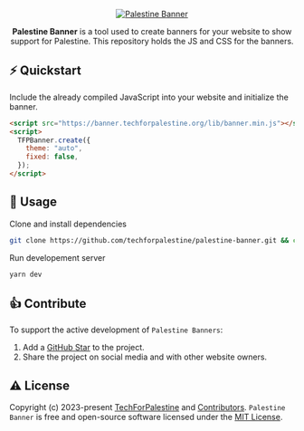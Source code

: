 <p align="center">
  <a href="https://techforpalestine.org">
    <img alt="Palestine Banner" src="https://i.imgur.com/44lUrid.jpg">
  </a>
</p>
<p align="center">
  <b>Palestine Banner</b> is a tool used to create banners for your website to show support for Palestine. This repository holds the JS and CSS for the banners.
</p>

## ⚡️ Quickstart

Include the already compiled JavaScript into your website and initialize the banner.
```html
<script src="https://banner.techforpalestine.org/lib/banner.min.js"></script>
<script>
  TFPBanner.create({
    theme: "auto",
    fixed: false,
  });
</script>
```

## 📖 Usage

Clone and install dependencies
```bash
git clone https://github.com/techforpalestine/palestine-banner.git && cd palestine-banner && yarn
```

Run developement server
```bash
yarn dev
```                                                                                                   

## 👍 Contribute

To support the active development of `Palestine Banners`:

1. Add a [GitHub Star](https://github.com/techforpalestine/palestine-banner/stargazers) to the project.
2. Share the project on social media and with other website owners.
   

## ⚠️ License

Copyright (c) 2023-present [TechForPalestine](https://github.com/techforpalestine) and [Contributors](https://github.com/techforpalestine/palestine-banner/graphs/contributors). `Palestine Banner` is free and open-source software licensed under the [MIT License](https://github.com/techforpalestine/palestine-banner/blob/master/LICENSE.md).

